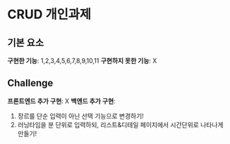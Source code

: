 # CRUD 개인과제

## 기본 요소

**구현한 기능**: 1,2,3,4,5,6,7,8,9,10,11
**구현하지 못한 기능**: X

## Challenge

**프론트엔드 추가 구현**: X
**백엔드 추가 구현**:
1. 장르를 단순 입력이 아닌 선택 기능으로 변경하기!
2. 러닝타임을 분 단위로 입력하되, 리스트&디테일 페이지에서 시간단위로 나타나게 만들기!